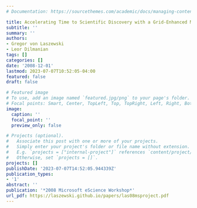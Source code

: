 ```yaml
---
# Documentation: https://sourcethemes.com/academic/docs/managing-content/

title: Accelerating Time to Scientific Discovery with a Grid-Enhanced Microsoft Project
subtitle: ''
summary: ''
authors:
- Gregor von Laszewski
- Leor Dilmanian
tags: []
categories: []
date: '2008-12-01'
lastmod: 2023-07-07T10:52:05-04:00
featured: false
draft: false

# Featured image
# To use, add an image named `featured.jpg/png` to your page's folder.
# Focal points: Smart, Center, TopLeft, Top, TopRight, Left, Right, BottomLeft, Bottom, BottomRight.
image:
  caption: ''
  focal_point: ''
  preview_only: false

# Projects (optional).
#   Associate this post with one or more of your projects.
#   Simply enter your project's folder or file name without extension.
#   E.g. `projects = ["internal-project"]` references `content/project/deep-learning/index.md`.
#   Otherwise, set `projects = []`.
projects: []
publishDate: '2023-07-07T14:52:05.944339Z'
publication_types:
- '1'
abstract: ''
publication: '*2008 Microsoft eScience Workshop*'
url_pdf: https://laszewski.github.io/papers/las08msproject.pdf
---
```

